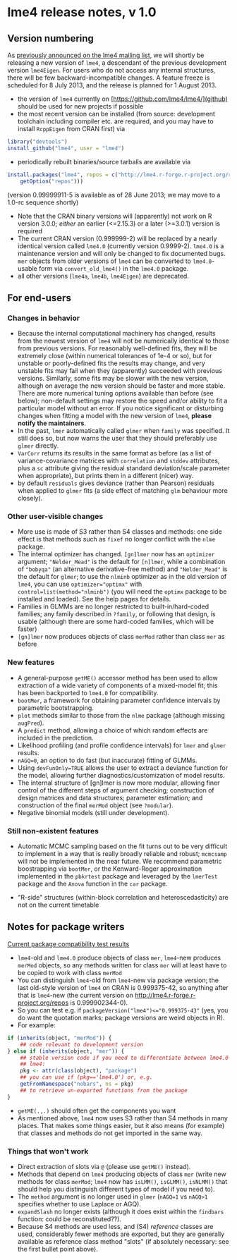 # lme4 release notes, v 1.0

## Version numbering

As [previously announced on the lme4 mailing list][announce], we will shortly be releasing a new version of `lme4`, a descendant of the previous development version `lme4Eigen`. For users who do not access any internal structures, there will be few backward-incompatible changes. A feature freeze is scheduled for 8 July 2013, and the release is planned for 1 August 2013.

[announce]: https://stat.ethz.ch/pipermail/r-sig-mixed-models/2012q1/014811.html

* the version of `lme4` currently on [https://github.com/lme4/lme4/](github) should be used for new projects if possible
 * the most recent version can be installed (from source: development toolchain including compiler etc. are required, and you may have to install `RcppEigen` from CRAN first) via 

```r
library("devtools")
install_github("lme4", user = "lme4")
```

 * periodically rebuilt binaries/source tarballs are available via

```r
install.packages("lme4", repos = c("http://lme4.r-forge.r-project.org/repos", 
    getOption("repos")))
```

(version 0.99999911-5 is available as of 28 June 2013; we may move to a 1.0-rc sequence shortly)
* Note that the CRAN binary versions will (apparently) not work on R version 3.0.0; *either* an earlier (<=2.15.3) or a later (>=3.0.1) version is required
* The current CRAN version (0.999999-2) will be replaced by a nearly identical version called `lme4.0` (currently version 0.9999-2).  `lme4.0` is a maintenance version and will only be changed to fix documented bugs. `mer` objects from older versions of `lme4` can be converted to `lme4.0`-usable form via `convert_old_lme4()` in the `lme4.0` package.
* all other versions (`lme4a`, `lme4b`, `lme4Eigen`) are deprecated.

## For end-users

### Changes in behavior
* Because the internal computational machinery has changed, results from the newest version of `lme4` will not be numerically identical to those from previous versions.  For reasonably well-defined fits, they will be extremely close (within numerical tolerances of 1e-4 or so), but for unstable or poorly-defined fits the results may change, and very unstable fits may fail when they (apparently) succeeded with previous versions. Similarly, some fits may be slower with the new version, although on average the new version should be faster and more stable. There are more numerical tuning options available than before (see below); non-default settings may restore the speed and/or ability to fit a particular model without an error. If you notice significant or disturbing changes when fitting a model with the new version of `lme4`, **please notify the maintainers**.
* In the past, `lmer` automatically called `glmer` when `family` was specified. It still does so, but now warns the user that they should preferably use `glmer` directly.
* `VarCorr` returns its results in the same format as before (as a list of variance-covariance matrices with `correlation` and `stddev` attributes, plus a `sc` attribute giving the residual standard deviation/scale parameter when appropriate), but prints them in a different (nicer) way.
* by default `residuals` gives deviance (rather than Pearson) residuals when applied to `glmer` fits (a side effect of matching `glm` behaviour more closely).

### Other user-visible changes
* More use is made of S3 rather than S4 classes and methods: one side effect is that methods such as `fixef` no longer conflict with the `nlme` package.
* The internal optimizer has changed. `[gn]lmer` now has an `optimizer` argument; `"Nelder_Mead"` is the default for `[n]lmer`, while a combination of `"bobyqa"` (an alternative derivative-free method) and `"Nelder_Mead"` is the default for `glmer`; to use the `nlminb` optimizer as in the old version of `lme4`, you can use `optimizer="optimx"` with `control=list(method="nlminb")` (you will need the `optimx` package to be installed and loaded). See the help pages for details.
* Families in GLMMs are no longer restricted to built-in/hard-coded families; any family described in `?family`, or following that design, is usable (although there are some hard-coded families, which will be faster)
* `[gn]lmer` now produces objects of class `merMod` rather than class `mer` as before

### New features
* A general-purpose `getME()` accessor method has been used to allow extraction of a wide variety of components of a mixed-model fit; this has been backported to `lme4.0` for compatibility.
* `bootMer`, a framework for obtaining parameter confidence intervals by parametric bootstrapping.
* `plot` methods similar to those from the `nlme` package (although missing `augPred`).
* A `predict` method, allowing a choice of which random effects are included in the prediction.
* Likelihood profiling (and profile confidence intervals) for `lmer` and `glmer` results.
* `nAGQ=0`, an option to do fast (but inaccurate) fitting of GLMMs.
* Using `devFunOnly=TRUE` allows the user to extract a deviance function for the model, allowing further diagnostics/customization of model results.
* The internal structure of [gn]lmer is now more modular, allowing finer control of the different steps of argument checking; construction of design matrices and data structures; parameter estimation; and construction of the final `merMod` object (see `?modular`).
* Negative binomial models (still under development).

### Still non-existent features
* Automatic MCMC sampling based on the fit turns out to be very difficult to implement in a way that is really broadly reliable and robust; `mcmcsamp` will not be implemented in the near future. We recommend parametric boostrapping via `bootMer`, or the Kenward-Roger 
approximation implemented in the `pbkrtest` package and leveraged by the `lmerTest` package and the `Anova` function in the `car` package.

* "R-side" structures (within-block correlation and heteroscedasticity) are not on the current timetable

## Notes for package writers

[Current package compatibility test results][pkgtest]

[pkgtest]: http://htmlpreview.github.io/?https://github.com/lme4/lme4/blob/master/misc/pkgtests/lme4_compat_report.html

* `lme4`-old and `lme4.0` produce objects of class `mer`, `lme4`-new produces `merMod` objects, so any methods written for class `mer` will at least have to be copied to work with class `merMod`
* You can distinguish `lme4`-old from `lme4`-new via package version; the last old-style version of `lme4` on CRAN is 0.999375-42, so anything after that is `lme4`-new (the current version on <http://lme4.r-forge.r-project.org/repos> is 0.999902344-0).
* So you can test e.g. if `packageVersion("lme4")<="0.999375-43"` (yes, you do want the quotation marks; package versions are weird objects in R).
* For example:

```r
if (inherits(object, "merMod")) {
    ## code relevant to development version
} else if (inherits(object, "mer")) {
    ## stable version code if you need to differentiate between lme4.0 and
    ## lme4:
    pkg <- attr(class(object), "package")
    ## you can use if (pkg=='lme4.0') or, e.g.
    getFromNamespace("nobars", ns = pkg)
    ## to retrieve un-exported functions from the package
}
```

* `getME(.,.)` should often get the components you want
* As mentioned above, `lme4` now uses S3 rather than S4 methods in many places. That makes some things easier, but it also means (for example) that classes and methods do not get imported in the same way.

### Things that won't work

* Direct extraction of slots via `@` (please use `getME()` instead).
* Methods that depend on `lme4` producing objects of class `mer` (write new methods for class `merMod`; `lme4` now has `isLMM()`, `isGLMM()`, `isNLMM()` that should help you distinguish different types of model if you need to).
* The `method` argument is no longer used in `glmer` (`nAGQ=1` vs `nAGQ>1` specifies whether to use Laplace or AGQ).
* `expandSlash` no longer exists (although it does exist within the `findbars` function: could be reconstituted??).
* Because S4 methods are used less, and (S4) *reference* classes are used, considerably fewer methods are exported, but they are generally available as reference class method "slots" (if absolutely necessary: see the first bullet point above).
